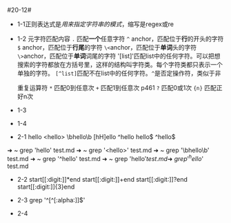 #20-12#
* 1-1正则表达式是*用来指定字符串的模式*，缩写是regex或re
* 1-2 元字符匹配内容
    `.` 匹配**一个**任意字符
    `^` anchor，匹配位于**行**的开头的字符
    `$` anchor，匹配位于**行尾**的字符 
    `\<`anchor，匹配位于**单词**头的字符
    `\>`anchor，匹配位于**单词**词尾的字符
    '[list]'匹配list中的任何字符。可以把想搜索的字符都放在方括号里，这样的结构叫字符类。每个字符类都只表示一个单独的字符。
    `[^list]`匹配不在list中的任何字符。`^`是否定操作符，类似于非

    重复运算符
    `*` 匹配0到任意次
    `+` 匹配1到任意次 p461
    `?` 匹配0或1次
    `{n}` 匹配正好n次

* 1-3
* 1-4

* 2-1
hello
\<hello\> \bhello\b
[hH]ello
^hello
hello$
^hello$

➜  ~ grep 'hello' test.md
➜  ~ grep '\<hello\>' test.md
➜  ~ grep '\bhello\b' test.md
➜  ~ grep '^hello' test.md
➜  ~ grep 'hello$' test.md
➜  ~ grep '^hello$' test.md

* 2-2
    start[[:digit:]]*end
    start[[:digit:]]+end
    start[[:digit:]]?end
    start[[:digit:]]{3}end

* 2-3
grep '^[^[:alpha:]]$'

* 2-4

